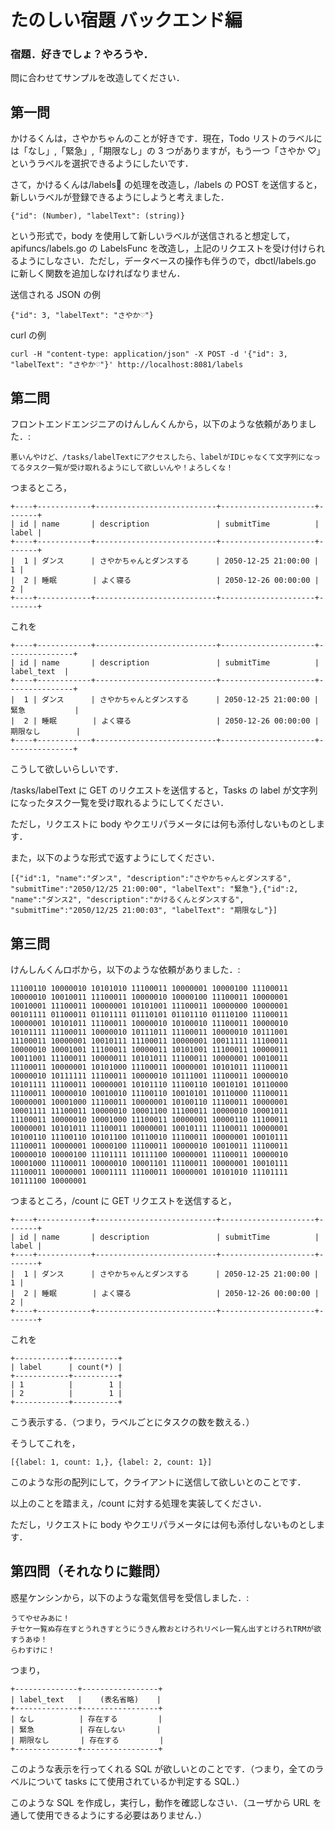 # たのしい宿題 バックエンド編

### 宿題．好きでしょ？やろうや．

問に合わせてサンプルを改造してください．

## 第一問

かけるくんは，さやかちゃんのことが好きです．現在，Todo リストのラベルには「なし」,「緊急」,「期限なし」の 3 つがありますが，もう一つ「さやか ♡」というラベルを選択できるようにしたいです．

さて，かけるくんは/labels の処理を改造し，/labels の POST を送信すると，新しいラベルが登録できるようにしようと考えました．

```
{"id": (Number), "labelText": (string)}
```

という形式で，body を使用して新しいラベルが送信されると想定して，apifuncs/labels.go の LabelsFunc を改造し，上記のリクエストを受け付けられるようにしなさい．ただし，データベースの操作も伴うので，dbctl/labels.go に新しく関数を追加しなければなりません．

送信される JSON の例

```
{"id": 3, "labelText": "さやか♡"}
```

curl の例

```
curl -H "content-type: application/json" -X POST -d '{"id": 3, "labelText": "さやか♡"}' http://localhost:8081/labels
```

## 第二問

フロントエンドエンジニアのけんしんくんから，以下のような依頼がありました．:

```
悪いんやけど、/tasks/labelTextにアクセスしたら、labelがIDじゃなくて文字列になってるタスク一覧が受け取れるようにして欲しいんや！よろしくな！
```

つまるところ，

```
+----+------------+---------------------------+---------------------+-------+
| id | name       | description               | submitTime          | label |
+----+------------+---------------------------+---------------------+-------+
|  1 | ダンス      | さやかちゃんとダンスする      | 2050-12-25 21:00:00 |     1 |
|  2 | 睡眠        | よく寝る                   | 2050-12-26 00:00:00 |     2 |
+----+------------+---------------------------+---------------------+-------+
```

これを

```
+----+------------+---------------------------+---------------------+---------------+
| id | name       | description               | submitTime          |   label_text  |
+----+------------+---------------------------+---------------------+---------------+
|  1 | ダンス      | さやかちゃんとダンスする      | 2050-12-25 21:00:00 | 緊急           |
|  2 | 睡眠        | よく寝る                   | 2050-12-26 00:00:00 | 期限なし        |
+----+------------+---------------------------+---------------------+---------------+
```

こうして欲しいらしいです．

/tasks/labelText に GET のリクエストを送信すると，Tasks の label が文字列になったタスク一覧を受け取れるようにしてください．

ただし，リクエストに body やクエリパラメータには何も添付しないものとします．

また，以下のような形式で返すようにしてください．

```
[{"id":1, "name":"ダンス", "description":"さやかちゃんとダンスする", "submitTime":"2050/12/25 21:00:00", "labelText": "緊急"},{"id":2, "name":"ダンス2", "description":"かけるくんとダンスする", "submitTime":"2050/12/25 21:00:03", "labelText": "期限なし"}]
```

## 第三問

けんしんくんロボから，以下のような依頼がありました．:

```
11100110 10000010 10101010 11100011 10000001 10000100 11100011 10000010 10010011 11100011 10000010 10000100 11100011 10000001 10010001 11100011 10000001 10101001 11100011 10000000 10000001 00101111 01100011 01101111 01110101 01101110 01110100 11100011 10000001 10101011 11100011 10000010 10100010 11100011 10000010 10101111 11100011 10000010 10111011 11100011 10000010 10111001 11100011 10000001 10010111 11100011 10000001 10011111 11100011 10000010 10001001 11100011 10000011 10101001 11100011 10000011 10011001 11100011 10000011 10101011 11100011 10000001 10010011 11100011 10000001 10101000 11100011 10000001 10101011 11100011 10000010 10111111 11100011 10000010 10111001 11100011 10000010 10101111 11100011 10000001 10101110 11100110 10010101 10110000 11100011 10000010 10010010 11100110 10010101 10110000 11100011 10000001 10001000 11100011 10000001 10100110 11100011 10000001 10001111 11100011 10000010 10001100 11100011 10000010 10001011 11100011 10000010 10001000 11100011 10000001 10000110 11100011 10000001 10101011 11100011 10000001 10010111 11100011 10000001 10100110 11100110 10101100 10110010 11100011 10000001 10010111 11100011 10000001 10000100 11100011 10000010 10010011 11100011 10000010 10000100 11101111 10111100 10000001 11100011 10000010 10001000 11100011 10000010 10001101 11100011 10000001 10010111 11100011 10000001 10001111 11100011 10000001 10101010 11101111 10111100 10000001
```

つまるところ，/count に GET リクエストを送信すると，

```
+----+------------+---------------------------+---------------------+-------+
| id | name       | description               | submitTime          | label |
+----+------------+---------------------------+---------------------+-------+
|  1 | ダンス      | さやかちゃんとダンスする      | 2050-12-25 21:00:00 |     1 |
|  2 | 睡眠        | よく寝る                   | 2050-12-26 00:00:00 |     2 |
+----+------------+---------------------------+---------------------+-------+
```

これを

```
+------------+----------+
| label      | count(*) |
+------------+----------+
| 1          |        1 |
| 2          |        1 |
+------------+----------+
```

こう表示する．（つまり，ラベルごとにタスクの数を数える．）

そうしてこれを，

```
[{label: 1, count: 1,}, {label: 2, count: 1}]
```

このような形の配列にして，クライアントに送信して欲しいとのことです．

以上のことを踏まえ，/count に対する処理を実装してください．

ただし，リクエストに body やクエリパラメータには何も添付しないものとします．

## 第四問（それなりに難問）

惑星ケンシンから，以下のような電気信号を受信しました．:

```
うてやせみあに！
チセケ一覧ぬ存在すとうれきすとうにうきん教おとけろれリベレ一覧ん出すとけろれTRMが欲すうあゆ！
らわすけに！
```

つまり，

```
+--------------+-----------------+
| label_text   |    (表名省略)    |
+--------------+-----------------+
| なし          | 存在する         |
| 緊急          | 存在しない       |
| 期限なし       | 存在する         |
+--------------+-----------------+
```

このような表示を行ってくれる SQL が欲しいとのことです．（つまり，全てのラベルについて tasks にて使用されているか判定する SQL．）

このような SQL を作成し，実行し，動作を確認しなさい．（ユーザから URL を通して使用できるようにする必要はありません．）
